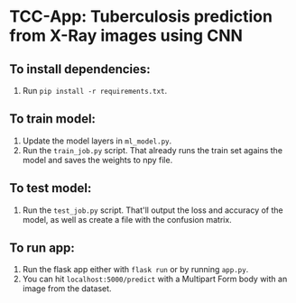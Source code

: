 # TCC-App: Tuberculosis prediction from X-Ray images using CNN

## To install dependencies:
1. Run `pip install -r requirements.txt`.

## To train model:
1. Update the model layers in `ml_model.py`.
2. Run the `train_job.py` script. That already runs the train set agains the model and saves the weights to npy file.

## To test model:
1. Run the `test_job.py` script. That'll output the loss and accuracy of the model, as well as create a file with the confusion matrix.

## To run app:
1. Run the flask app either with `flask run` or by running `app.py`.
2. You can hit `localhost:5000/predict` with a Multipart Form body with an image from the dataset.